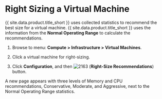 # Right Sizing a Virtual Machine

{{ site.data.product.title_short }} uses collected statistics to recommend the best size for
a virtual machine. {{ site.data.product.title_short }} uses the information from the
**Normal Operating Range** to calculate the recommendations.

1.  Browse to menu: **Compute > Infrastructure > Virtual Machines**.

2.  Click a virtual machine for right-sizing.

3.  Click **Configuration**, and then
    ![2163](../images/2163.png) (**Right-Size Recommendations**) button.

A new page appears with three levels of Memory and CPU recommendations,
Conservative, Moderate, and Aggressive, next to the Normal Operating
Range statistics.

